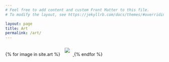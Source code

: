 ```yaml
---
# Feel free to add content and custom Front Matter to this file.
# To modify the layout, see https://jekyllrb.com/docs/themes/#overriding-theme-defaults

layout: page
title: Art
permalink: /art/
---
```

<link rel="stylesheet" href="/image-gallery.css">
<div class="image-gallery">
  {% for image in site.art %}
	<a href = "{{site.url}}{{image.image_path}}">
 <img style="padding: 10px; float: center;" src="{{ site.url }}{{ image.image_path  }}"/>
</a> 
 {% endfor %}
</div>

<link rel="stylesheet" href="/lightbox.css">
<script type="text/javascript" src="/lightbox.js"></script>
